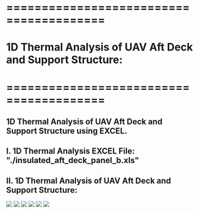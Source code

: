 # ========================================
# 1D Thermal Analysis of UAV Aft Deck and Support Structure:
# ========================================

## 1D Thermal Analysis of UAV Aft Deck and Support Structure using EXCEL.

##
## I. 1D Thermal Analysis EXCEL File: "./insulated_aft_deck_panel_b.xls"

##
## II. 1D Thermal Analysis of UAV Aft Deck and Support Structure:
![](./images/image_01.png)
![](./images/image_02.png)
![](./images/image_03.png)
![](./images/image_04.png)
![](./images/image_05.png)
![](./images/image_06.png)
